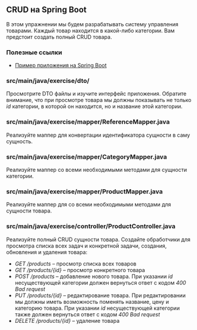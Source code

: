 ## CRUD на Spring Boot

В этом упражнении мы будем разрабатывать систему управления товарами. Каждый товар находится в какой-либо категории. Вам предстоит создать полный CRUD товара.

### Полезные ссылки

* [Пример приложения на Spring Boot](https://github.com/hexlet-components/java-spring-blog/tree/main)

### src/main/java/exercise/dto/

Просмотрите DTO файлы и изучите интерфейс приложения. Обратите внимание, что при просмотре товара мы должны показывать не только *id* категории,
в которой он находится, но и название этой категории.

### src/main/java/exercise/mapper/ReferenceMapper.java

Реализуйте маппер для конвертации идентификатора сущности в саму сущность.

### src/main/java/exercise/mapper/CategoryMapper.java

Реализуйте маппер со всеми необходимыми методами для сущности категории.

### src/main/java/exercise/mapper/ProductMapper.java

Реализуйте маппер для со всеми необходимыми методами для сущности товара.

### src/main/java/exercise/controller/ProductController.java

Реализуйте полный CRUD сущности товара. Создайте обработчики для просмотра списка всех задач и конкретной задачи, создания, обновления и удаления товара:

* *GET /products* – просмотр списка всех товаров
* *GET /products/{id}* – просмотр конкретного товара
* *POST /products* – добавление нового товара. При указании *id* несуществующей категории должен вернуться ответ с кодом *400 Bad request*
* *PUT /products/{id}* – редактирование товара. При редактировании мы должны иметь возможность поменять название, цену и категорию товара. При указании *id* несуществующей категории также должен вернуться ответ с кодом *400 Bad request*
* *DELETE /products/{id}* – удаление товара
